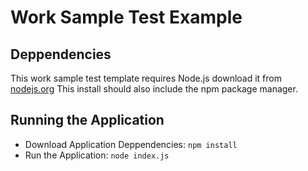 # Work Sample Test Example

## Deppendencies
This work sample test template requires Node.js
download it from [nodejs.org](https://nodejs.org/en/download/)
This install should also include the npm package manager. 

## Running the Application
- Download Application Deppendencies: `npm install`
- Run the Application: `node index.js`
